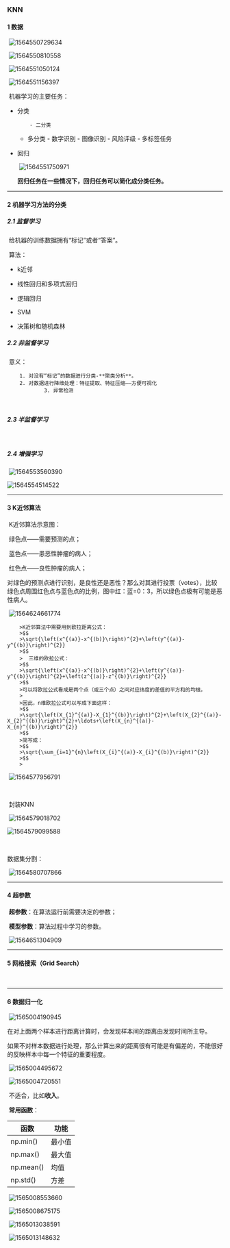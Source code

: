 ### KNN

####  1 数据

​		![1564550729634](assets/1564550729634.png)

​		![1564550810558](assets/1564550810558.png)

​		![1564551050124](assets/1564551050124.png)

​		![1564551156397](assets/1564551156397.png)

​		机器学习的主要任务：

  - 分类

    		- 二分类
      - 多分类
        		- 数字识别
          		- 图像识别
              		- 风险评级
              		- 多标签任务

  - 回归

    ​	![1564551750971](assets/1564551750971.png)

    ​	**回归任务在一些情况下，回归任务可以简化成分类任务。**

---

#### 2 机器学习方法的分类

##### 2.1 监督学习

​		给机器的训练数据拥有“标记”或者“答案”。

​		算法：

  - k近邻

  - 线性回归和多项式回归

  - 逻辑回归

  - SVM

  - 决策树和随机森林

    

##### 2.2 非监督学习

​		意义：

		1. 对没有“标记”的数据进行分类-**聚类分析**。
  		2. 对数据进行降维处理：特征提取、特征压缩——方便可视化
        		3. 异常检测

​		

##### 2.3 半监督学习

​		

##### 2.4 增强学习

​		![1564553560390](assets/1564553560390.png)

![1564554514522](assets/1564554514522.png)





-----

#### 3 K近邻算法

​		K近邻算法示意图：

​		绿色点——需要预测的点；

​		蓝色点——患恶性肿瘤的病人；

​		红色点——良性肿瘤的病人；

​		对绿色的预测点进行识别，是良性还是恶性？那么对其进行投票（votes），比较绿色点周围红色点与蓝色点的比例，图中红：蓝=0：3，所以绿色点极有可能是恶性病人。

​		![1564624661774](assets/1564624661774.png)

		>K近邻算法中需要用到欧拉距离公式：
		>$$
		>\sqrt{\left(x^{(a)}-x^{(b)}\right)^{2}+\left(y^{(a)}-y^{(b)}\right)^{2}}
		>$$
		>​	三维的欧拉公式：
		>$$
		>\sqrt{\left(x^{(a)}-x^{(b)}\right)^{2}+\left(y^{(a)}-y^{(b)}\right)^{2}+\left(z^{(a)}-z^{(b)}\right)^{2}}
		>$$
		>可以将欧拉公式看成是两个点（或三个点）之间对应纬度的差值的平方和的均根。
		>
		>因此，n维欧拉公式可以写成下面这样：
		>$$
		>\sqrt{\left(X_{1}^{(a)}-X_{1}^{(b)}\right)^{2}+\left(X_{2}^{(a)}-X_{2}^{(b)}\right)^{2}+\ldots+\left(X_{n}^{(a)}-X_{n}^{(b)}\right)^{2}}
		>$$
		>简写成：
		>$$
		>\sqrt{\sum_{i=1}^{n}\left(X_{i}^{(a)}-X_{i}^{(b)}\right)^{2}}
		>$$
		>



​		![1564577956791](assets/1564577956791.png)

​		

​		封装KNN

​		![1564579018702](assets/1564579018702.png)

![1564579099588](assets/1564579099588.png)

​		

数据集分割：

​	![1564580707866](assets/1564580707866.png)



-----

#### 4 超参数

​		**超参数**：在算法运行前需要决定的参数；

​		**模型参数**：算法过程中学习的参数。



​		![1564651304909](assets/1564651304909.png)

----

#### 5 网格搜索（Grid Search）

​		





----

#### 6 数据归一化

​		![1565004190945](assets/1565004190945.png)

​		在对上面两个样本进行距离计算时，会发现样本间的距离由发现时间所主导。

​		如果不对样本数据进行处理，那么计算出来的距离很有可能是有偏差的，不能很好的反映样本中每一个特征的重要程度。

​		![1565004495672](assets/1565004495672.png)

​		![1565004720551](assets/1565004720551.png)

​		不适合，比如**收入**。

​		**常用函数**：

| 函数      | 功能   |
| --------- | ------ |
| np.min()  | 最小值 |
| np.max()  | 最大值 |
| np.mean() | 均值   |
| np.std()  | 方差   |

​		![1565008553660](assets/1565008553660.png)

​		![1565008675175](assets/1565008675175.png)

​		![1565013038591](assets/1565013038591.png)

​		![1565013148632](assets/1565013148632.png)







